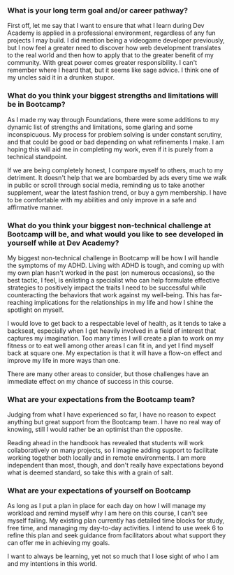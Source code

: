 ### What is your long term goal and/or career pathway?

First off, let me say that I want to ensure that what I learn during Dev Academy is applied in a professional environment, regardless of any fun projects I may build. I did mention being a videogame developer previously, but I now feel a greater need to discover how web development translates to the real world and then how to apply that to the greater benefit of my community. With great power comes greater responsibility. I can't remember where I heard that, but it seems like sage advice. I think one of my uncles said it in a drunken stupor.

### What do you think your biggest strengths and limitations will be in Bootcamp?

As I made my way through Foundations, there were some additions to my dynamic list of strengths and limitations, some glaring and some inconspicuous. My process for problem solving is under constant scrutiny, and that could be good or bad depending on what refinements I make. I am hoping this will aid me in completing my work, even if it is purely from a technical standpoint.

If we are being completely honest, I compare myself to others, much to my detriment. It doesn't help that we are bombarded by ads every time we walk in public or scroll through social media, reminding us to take another supplement, wear the latest fashion trend, or buy a gym membership. I have to be comfortable with my abilities and only improve in a safe and affirmative manner.

### What do you think your biggest non-technical challenge at Bootcamp will be, and what would you like to see developed in yourself while at Dev Academy?

My biggest non-technical challenge in Bootcamp will be how I will handle the symptoms of my ADHD. Living with ADHD is tough, and coming up with my own plan hasn't worked in the past (on numerous occasions), so the best tactic, I feel, is enlisting a specialist who can help formulate effective strategies to positively impact the traits I need to be successful while counteracting the behaviors that work against my well-being. This has far-reaching implications for the relationships in my life and how I shine the spotlight on myself.

I would love to get back to a respectable level of health, as it tends to take a backseat, especially when I get heavily involved in a field of interest that captures my imagination. Too many times I will create a plan to work on my fitness or to eat well among other areas I can fit in, and yet I find myself back at square one. My expectation is that it will have a flow-on effect and improve my life in more ways than one.

There are many other areas to consider, but those challenges have an immediate effect on my chance of success in this course.

### What are your expectations from the Bootcamp team?

Judging from what I have experienced so far, I have no reason to expect anything but great support from the Bootcamp team. I have no real way of knowing, still I would rather be an optimist than the opposite.

Reading ahead in the handbook has revealed that students will work collaboratively on many projects, so I imagine adding support to facilitate working together both locally and in remote environments. I am more independent than most, though, and don't really have expectations beyond what is deemed standard, so take this with a grain of salt.

### What are your expectations of yourself on Bootcamp

As long as I put a plan in place for each day on how I will manage my workload and remind myself why I am here on this course, I can't see myself failing. My existing plan currently has detailed time blocks for study, free time, and managing my day-to-day activities. I intend to use week 6 to refine this plan and seek guidance from facilitators about what support they can offer me in achieving my goals.

I want to always be learning, yet not so much that I lose sight of who I am and my intentions in this world.
